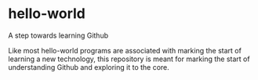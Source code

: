 hello-world
===========

A step towards learning Github


Like most hello-world programs are associated with marking the start of learning a new technology, this repository is meant for marking the start of understanding Github and exploring it to the core.
